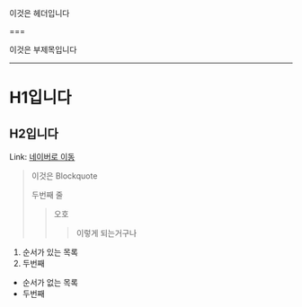 이것은 헤더입니다

===



이것은 부제목입니다

---



# H1입니다

## H2입니다





Link: [네이버로 이동](https://www.naver.com)



> 이것은 Blockquote
>
> 두번째 줄
>
> > 오호
> >
> > > 이렇게 되는거구나





1. 순서가 있는 목록
2. 두번째



* 순서가 없는 목록
* 두번째



